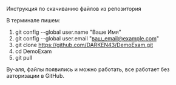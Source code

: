 Инструкция по скачиванию файлов из репозитория

В терминале пишем:
1) git config --global user.name "Ваше Имя"
2) git config --global user.email "ваш_email@example.com"
3) git clone https://github.com/DARKEN43/DemoExam.git
4) cd DemoExam
5) git pull

Ву-аля, файлы появились и можно работать, все работает без авторизации в GitHub.

